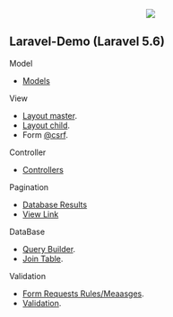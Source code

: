 <p align="center"><img src="https://laravel.com/assets/img/components/logo-laravel.svg"></p>

## Laravel-Demo (Laravel 5.6)

Model

- [Models](https://github.com/wiki0918/laravel-demo/tree/master/app/Models)

View

- [Layout master](https://github.com/wiki0918/laravel-demo/tree/master/resources/views/layouts/master.blade.php).
- [Layout child](https://github.com/wiki0918/laravel-demo/blob/master/resources/views/carlist.blade.php).
- Form [@csrf](https://github.com/wiki0918/laravel-demo/blob/develop/resources/views/carAnnounce.blade.php#L24).

Controller

- [Controllers](https://github.com/wiki0918/laravel-demo/tree/master/app/Http/Controllers)


Pagination

- [Database Results](https://github.com/wiki0918/laravel-demo/blob/develop/app/Http/Controllers/IndexController.php#L18)
- [View Link](https://github.com/wiki0918/laravel-demo/blob/develop/resources/views/carList.blade.php#L31)

DataBase

- [Query Builder](https://github.com/wiki0918/laravel-demo/blob/develop/app/Managers/CarMgr.php).
- [Join Table](https://github.com/wiki0918/laravel-demo/blob/develop/app/Managers/BookingMgr.php#L34).

Validation

- [Form Requests Rules/Meaasges](https://github.com/wiki0918/laravel-demo/blob/develop/app/Http/Requests/AnnouncePost.php).
- [Validation](https://github.com/wiki0918/laravel-demo/blob/develop/app/Http/Controllers/AdminController.php#L25).